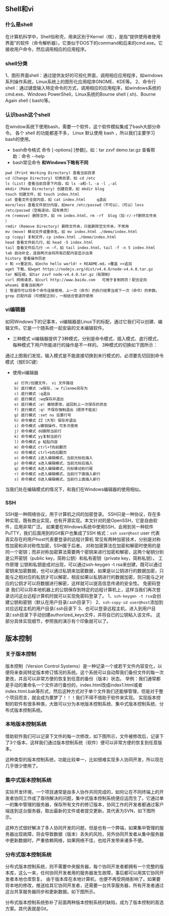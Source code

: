 ## Shell和vi
### 什么是shell
在计算机科学中，Shell俗称壳，用来区别于Kernel（核），是指“提供使用者使用界面”的软件（命令解析器）。它类似于DOS下的command和后来的cmd.exe。它接收用户命令，然后调用相应的应用程序。

### shell分类
1、图形界面shell：通过提供友好的可视化界面，调用相应应用程序，如windows系列操作系统，Linux系统上的图形化应用程序GNOME、KDE等。
2、命令行shell：通过键盘输入特定命令的方式，调用相应的应用程序，如windows系统的cmd.exe、Windows PowerShell，Linux系统的Bourne shell ( sh)、Bourne Again shell ( bash)等。
### 认识bash这个shell
在window系统下使用bash，需要一个软件，这个软件模拟集成了bash大部分命令。
各个 shell 的功能都差不多， Linux 默认使用 bash ，所以我们主要学习bash的使用。
* bash命令格式
命令 [-options]  [参数]，如：tar  zxvf  demo.tar.gz
查看帮助：命令 --help
* bash常见命令 **和Windows下略有不同**
```
pwd (Print Working Directory) 查看当前目录
cd (Change Directory) 切换目录，如 cd /etc
ls (List) 查看当前目录下内容，如 ls -a和-l，-a -l ,-al
mkdir (Make Directory) 创建目录，如 mkdir blog
touch 创建文件，如 touch index.html
cat 查看文件全部内容，如 cat index.html     q退出
more/less 查看文件部分内容，如more /etc/passwd（不可以）、（可以）less /etc/passwd（空格滚动，回车换页）
rm (remove) 删除文件，如 rm index.html、rm -rf  blog（加-r/-rf删除文件夹
）
rmdir (Remove Directory) 删除文件夹，只能删除空文件夹，不常用
mv (move) 移动文件或重命名，如 mv index.html ./demo/index.html
cp (copy) 复制文件，cp index.html ./demo/index.html
head 查看文件前几行，如 head -5 index.html
tail 查看文件后几行 –n –f，如 tail index.html、tail -f -n 5 index.html 
tab 自动补全，连按两次会将所有匹配内容显示出来
history 查看操作历史
> 和 >>重定向，如echo hello world! > README.md，>覆盖 >>追加
wget 下载，如wget https://nodejs.org/dist/v4.4.0/node-v4.4.0.tar.gz
tar 解压缩，如tar zxvf node-v4.4.0.tar.gz（有限制）
curl 网络请求，如curl http://www.baidu.com   可用于复制网页！配合定向
whoami 查看当前用户
| 管道符可以将多个命令连接使用，上一次（命令）的执行结果当成下一次（命令）的参数。
grep 匹配内容（可搭配正则），一般结合管道符使用
```
### vi编辑器
如同Windows下的记事本，vi编辑器是Linux下的标配，通过它我们可以创建、编辑文件。它是一个随系统一起安装的文本编辑软件。
* 三种模式
vi编辑器提供了3种模式，分别是命令模式、插入模式、底行模式，每种模式下用户所能进行的操作是不一样的。
3种模式的切换如下图所示：

通过上图我们发现，输入模式是不能直接切换到末行模式的，必须要先切回到命令模式（按ESC键）
* 使用vi编辑器
```
	a) 打开/创建文件， vi 文件路径
	b) 底行模式 :w保存，:w filenme另存为
	c) 底行模式 :q退出
	d) 底行模式 :wq保存并退出
	e) 底行模式 :e! 撤销更改，返回到上一次保存的状态
	f) 底行模式 :q! 不保存强制退出（顺序不能反）
	g) 底行模式 :set nu 设置行号
	h) 命令模式 ZZ（大写）保存并退出
	i) 命令模式 u辙销操作，可多次使用
	j) 命令模式 dd删除当前行
	k) 命令模式 yy复制当前行
	l) 命令模式 p 粘贴内容
	m) 命令模式 ctrl+f向前翻页
	n) 命令模式 ctrl+b向后翻页
	o) 命令模式 i进入编辑模式，当前光标处插入
	p) 命令模式 a进入编辑模式，当前光标后插入
	q) 命令模式 A进入编辑模式，光标移动到行尾
	r) 命令模式 o进入编辑模式，当前行下面插入新行
	s) 命令模式 O进入编辑模式，当前行上面插入新行
```
当我们处在编辑模式的情况下，和我们在Windows编辑器的使用相似。
### SSH
SSH是一种网络协议，用于计算机之间的加密登录。
SSH只是一种协议，存在多种实现，既有商业实现，也有开源实现。本文针对的是OpenSSH，它是自由软件，应用非常广泛。
如果要在Windows系统中使用SSH，会用到另一种软件PuTTY，我们后面用到的Git客户也集成了SSH
格式：`ssh user@host`
user 代表真实存在的用户host代表要登录的远程计算机
常见有两种加密技术，分别是对称性加密和非对称性加密，SSH属于后者。
对称加密算法在加密和解密时使用的是同一个密钥；而非对称加密算法需要两个密钥来进行加密和解密，这两个秘钥分别是公开密钥（public key，简称公钥）和私有密钥（private key，简称私钥）。
工作原理
公钥和私钥是成对出现，可以通过ssh-keygen -t rsa来创建，既可以通过密钥来加密数据，也可以通过私钥来加密数据，如果是以公钥进行的数据加密，只能与之相对应的私钥才可以解密，相反如果以私钥进行的数据加密，则只能与之对应的公钥才可以将数据进行解密，这样就可以提高信息传递的安全性。
免密码登录
我们可以将本地机器上的公钥保存到特定的远程计算机上，这样当我们再次登录访问这台远程计算机时就可以实现免密码登录了。
1、`ssh-keygen -t rsa`会创建公钥和密钥（默认在用户目录/.ssh目录下）
2、`ssh-copy-id user@host`添加到对应远程主机的用户目录/.ssh目录下
3、也可以登录远程主机，进入到用户目录/.ssh目录下手动创建authorized_keys文件，并将自已的公钥粘入该文件。
这部分具体实现细节，参照我的演示有个印象就可以了。 
## 版本控制
### 关于版本控制
版本控制（Version Control Systems）是一种记录一个或若干文件内容变化，以便将来查阅特定版本修订情况的系统。这个系统可以自动帮我们备份文件的每一次更改，并且可以非常方便的恢复到任意的备份（版本）状态。
举例：我们通常都是手动的重命名一个文件进行备份的，index.html改成index1.html或者index.html.bak等形式，然后这种方式对于单个文件我们还能够管理，但是对于整个项目而言，就会成为噩梦了！！！我们不得不借助于软件来实现。
实现版本控制的软件有很多种类，大致可以分为本地版本控制系统、集中式版本控制系统、分布式版本控制系统。
### 本地版本控制系统
借助软件我们可以记录下文件的每一次修改，如下图所示，文件被修改后，记录下了3个版本，这样我们通过版本控制系统（软件）便可以非常方便的恢复到任意版本。

这种类型的版本控制系统，功能比较单一，比如很难实现多人协同开发，所以现在几乎很少使用了。
### 集中式版本控制系统
实际开发环境，一个项目通常是由多人协作共同完成的，如何让在不同终端上的开发者协同工作成了亟待解决的问题，集中式版本控制系统便应运而生了。它通过单一的集中管理的服务器，保存所有文件的修订版本，协同工作的开发者都通过客户端连到这台服务器，取出最新的文件或者提交更新。其代表为SVN，如下图所示。

这种方式很好解决了多人协同开发的问题，但是也有一个弊端，如果集中管理的服务器出现故障，将会导致数据（版本）丢失的风险，另外协同开发者从集中服务器中更新数据时，严重依赖网络，如果网络不佳，也给开发带来诸多不便。
### 分布式版本控制系统
分布式版本控制系统，则不需要中央服务器，每个协同开发者都拥有一个完整的版本库，这么一来，任何协同开发者用的服务器发生故障，事后都可以用其它协同开发者本地仓库恢复。
由于版本库在本地计算机，也便不再受网络影响了。如果要将本地的修改，推送给其它协同开发者，还需要一台共享服务器，所有开发者通过这台共享服务器同步和更新数据。如下图所示。

分布式版本控制系统弥补了前面两种版本控制系统的缺陷，成为了版本控制的首选方案。其代表就是Git。
